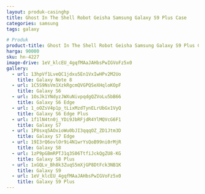 ```yaml
---
layout: produk-casinghp
title: Ghost In The Shell Robot Geisha Samsung Galaxy S9 Plus Case
categories: samsung
tags: galaxy

# Produk
product-title: Ghost In The Shell Robot Geisha Samsung Galaxy S9 Plus Case
harga: 90000
sku: hn-4227
image-drive: 1eV_klcEU_4gqfMAaJAHbsPwIGVoFz5x0
gallery:
  - url: 13hpVf1LveQC1jdxu5En1VxIwHPv2M2Uo
    title: Galaxy Note 8
  - url: 1C5S9NsVm1XzkRgcmQVGPQSeXHqloKOpF
    title: Galaxy S6
  - url: 1OsJk1YNdyzJWXuNivpqdgQZVoLu5bB66
    title: Galaxy S6 Edge
  - url: 1_oOZsV4p1p_tLixMzdTynELrUbGx1VyQ
    title: Galaxy S6 Edge Plus
  - url: 1f1lN4tn0j_YDi9JbRFjdR4YlMQVcG6F1
    title: Galaxy S7
  - url: 1P8sxq5AOxioWu0bJI3qqqOZ_ZD1Jtm3D
    title: Galaxy S7 Edge
  - url: 19I3rQ6ovlOr9i4N1wrYsQoB99ni0rMjR
    title: Galaxy S8
  - url: 1zP9pGBmRPTJ1q3S06TtfiJckQgZU8-KG
    title: Galaxy S8 Plus
  - url: 1xGQLv_Bh8k3ZuqS5mXjGP8DtFck3NB1K
    title: Galaxy S9
  - url: 1eV_klcEU_4gqfMAaJAHbsPwIGVoFz5x0
    title: Galaxy S9 Plus
---
```

